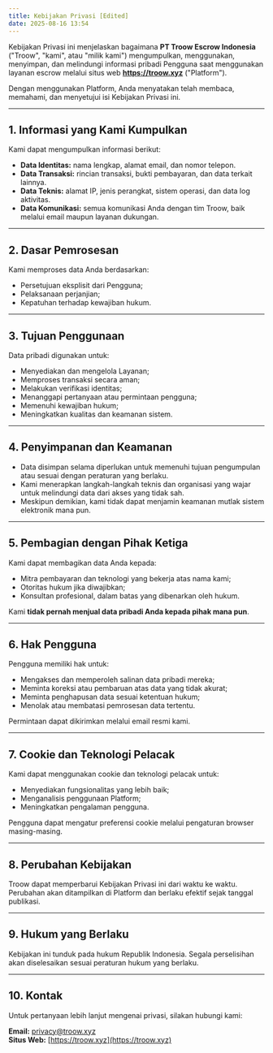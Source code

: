 ```yaml
---
title: Kebijakan Privasi [Edited]
date: 2025-08-16 13:54
---
```

Kebijakan Privasi ini menjelaskan bagaimana **PT Troow Escrow Indonesia** ("Troow", "kami", atau "milik kami") mengumpulkan, menggunakan, menyimpan, dan melindungi informasi pribadi Pengguna saat menggunakan layanan escrow melalui situs web **https://troow.xyz** ("Platform").

Dengan menggunakan Platform, Anda menyatakan telah membaca, memahami, dan menyetujui isi Kebijakan Privasi ini.

---

## 1. Informasi yang Kami Kumpulkan

Kami dapat mengumpulkan informasi berikut:

- **Data Identitas:** nama lengkap, alamat email, dan nomor telepon.
- **Data Transaksi:** rincian transaksi, bukti pembayaran, dan data terkait lainnya.
- **Data Teknis:** alamat IP, jenis perangkat, sistem operasi, dan data log aktivitas.
- **Data Komunikasi:** semua komunikasi Anda dengan tim Troow, baik melalui email maupun layanan dukungan.

---

## 2. Dasar Pemrosesan

Kami memproses data Anda berdasarkan:

- Persetujuan eksplisit dari Pengguna;
- Pelaksanaan perjanjian;
- Kepatuhan terhadap kewajiban hukum.

---

## 3. Tujuan Penggunaan

Data pribadi digunakan untuk:

- Menyediakan dan mengelola Layanan;
- Memproses transaksi secara aman;
- Melakukan verifikasi identitas;
- Menanggapi pertanyaan atau permintaan pengguna;
- Memenuhi kewajiban hukum;
- Meningkatkan kualitas dan keamanan sistem.

---

## 4. Penyimpanan dan Keamanan

- Data disimpan selama diperlukan untuk memenuhi tujuan pengumpulan atau sesuai dengan peraturan yang berlaku.
- Kami menerapkan langkah-langkah teknis dan organisasi yang wajar untuk melindungi data dari akses yang tidak sah.
- Meskipun demikian, kami tidak dapat menjamin keamanan mutlak sistem elektronik mana pun.

---

## 5. Pembagian dengan Pihak Ketiga

Kami dapat membagikan data Anda kepada:

- Mitra pembayaran dan teknologi yang bekerja atas nama kami;
- Otoritas hukum jika diwajibkan;
- Konsultan profesional, dalam batas yang dibenarkan oleh hukum.

Kami **tidak pernah menjual data pribadi Anda kepada pihak mana pun**.

---

## 6. Hak Pengguna

Pengguna memiliki hak untuk:

- Mengakses dan memperoleh salinan data pribadi mereka;
- Meminta koreksi atau pembaruan atas data yang tidak akurat;
- Meminta penghapusan data sesuai ketentuan hukum;
- Menolak atau membatasi pemrosesan data tertentu.

Permintaan dapat dikirimkan melalui email resmi kami.

---

## 7. Cookie dan Teknologi Pelacak

Kami dapat menggunakan cookie dan teknologi pelacak untuk:

- Menyediakan fungsionalitas yang lebih baik;
- Menganalisis penggunaan Platform;
- Meningkatkan pengalaman pengguna.

Pengguna dapat mengatur preferensi cookie melalui pengaturan browser masing-masing.

---

## 8. Perubahan Kebijakan

Troow dapat memperbarui Kebijakan Privasi ini dari waktu ke waktu. Perubahan akan ditampilkan di Platform dan berlaku efektif sejak tanggal publikasi.

---

## 9. Hukum yang Berlaku

Kebijakan ini tunduk pada hukum Republik Indonesia. Segala perselisihan akan diselesaikan sesuai peraturan hukum yang berlaku.

---

## 10. Kontak

Untuk pertanyaan lebih lanjut mengenai privasi, silakan hubungi kami:

**Email:** [privacy@troow.xyz](mailto:privacy@troow.xyz)  
**Situs Web:** [https://troow.xyz](https://troow.xyz)
